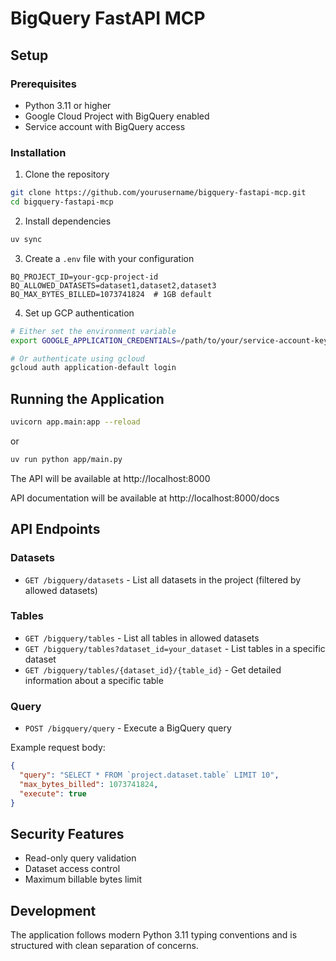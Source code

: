 # BigQuery FastAPI MCP

## Setup

### Prerequisites

- Python 3.11 or higher
- Google Cloud Project with BigQuery enabled
- Service account with BigQuery access

### Installation

1. Clone the repository

```bash
git clone https://github.com/yourusername/bigquery-fastapi-mcp.git
cd bigquery-fastapi-mcp
```

2. Install dependencies

```bash
uv sync
```

3. Create a `.env` file with your configuration

```
BQ_PROJECT_ID=your-gcp-project-id
BQ_ALLOWED_DATASETS=dataset1,dataset2,dataset3
BQ_MAX_BYTES_BILLED=1073741824  # 1GB default
```

4. Set up GCP authentication

```bash
# Either set the environment variable
export GOOGLE_APPLICATION_CREDENTIALS=/path/to/your/service-account-key.json

# Or authenticate using gcloud
gcloud auth application-default login
```

## Running the Application

```bash
uvicorn app.main:app --reload
```

or

```bash
uv run python app/main.py
```

The API will be available at http://localhost:8000

API documentation will be available at http://localhost:8000/docs

## API Endpoints

### Datasets

- `GET /bigquery/datasets` - List all datasets in the project (filtered by allowed datasets)

### Tables

- `GET /bigquery/tables` - List all tables in allowed datasets
- `GET /bigquery/tables?dataset_id=your_dataset` - List tables in a specific dataset
- `GET /bigquery/tables/{dataset_id}/{table_id}` - Get detailed information about a specific table

### Query

- `POST /bigquery/query` - Execute a BigQuery query

Example request body:

```json
{
  "query": "SELECT * FROM `project.dataset.table` LIMIT 10",
  "max_bytes_billed": 1073741824,
  "execute": true
}
```

## Security Features

- Read-only query validation
- Dataset access control
- Maximum billable bytes limit

## Development

The application follows modern Python 3.11 typing conventions and is structured with clean separation of concerns.
